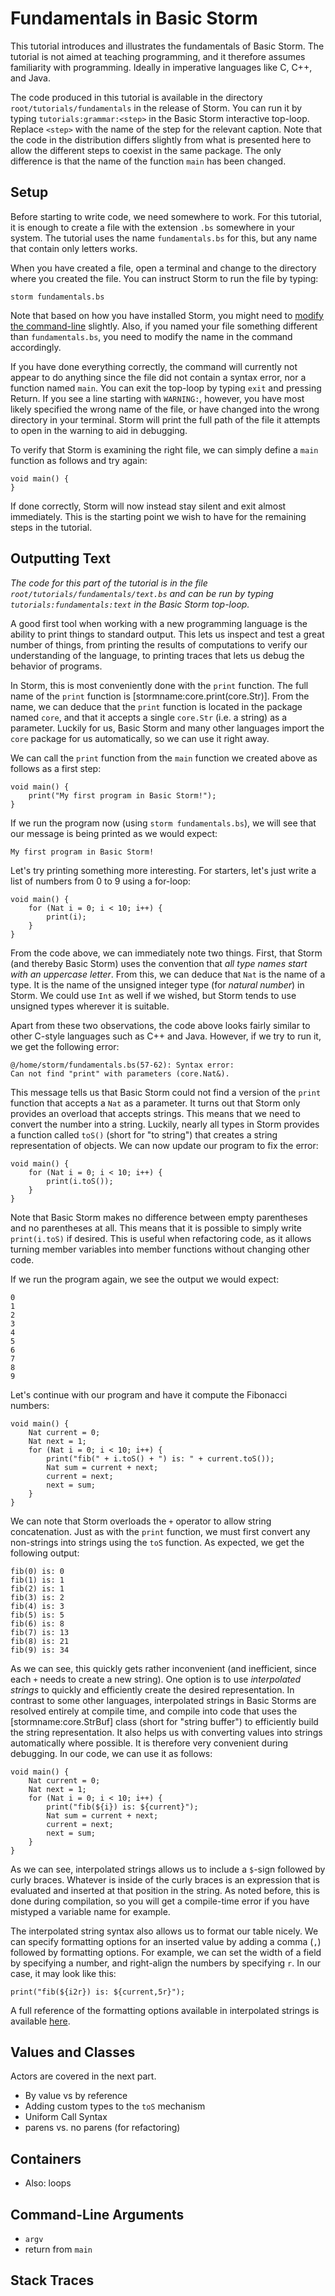 Fundamentals in Basic Storm
===========================

This tutorial introduces and illustrates the fundamentals of Basic Storm. The tutorial is not aimed
at teaching programming, and it therefore assumes familiarity with programming. Ideally in
imperative languages like C, C++, and Java.

The code produced in this tutorial is available in the directory `root/tutorials/fundamentals` in
the release of Storm. You can run it by typing `tutorials:grammar:<step>` in the Basic Storm
interactive top-loop. Replace `<step>` with the name of the step for the relevant caption. Note that
the code in the distribution differs slightly from what is presented here to allow the different
steps to coexist in the same package. The only difference is that the name of the function `main`
has been changed.

Setup
-----

Before starting to write code, we need somewhere to work. For this tutorial, it is enough to create
a file with the extension `.bs` somewhere in your system. The tutorial uses the name
`fundamentals.bs` for this, but any name that contain only letters works.

When you have created a file, open a terminal and change to the directory where you created the
file. You can instruct Storm to run the file by typing:

```
storm fundamentals.bs
```

Note that based on how you have installed Storm, you might need to [modify the
command-line](md:../Running_Storm/In_the_Terminal) slightly. Also, if you named your file something
different than `fundamentals.bs`, you need to modify the name in the command accordingly.

If you have done everything correctly, the command will currently not appear to do anything since
the file did not contain a syntax error, nor a function named `main`. You can exit the top-loop by
typing `exit` and pressing Return. If you see a line starting with `WARNING:`, however, you have
most likely specified the wrong name of the file, or have changed into the wrong directory in your
terminal. Storm will print the full path of the file it attempts to open in the warning to aid in
debugging.

To verify that Storm is examining the right file, we can simply define a `main` function as follows
and try again:

```bs
void main() {
}
```

If done correctly, Storm will now instead stay silent and exit almost immediately. This is the
starting point we wish to have for the remaining steps in the tutorial.

Outputting Text
---------------

*The code for this part of the tutorial is in the file `root/tutorials/fundamentals/text.bs` and can
 be run by typing `tutorials:fundamentals:text` in the Basic Storm top-loop.*

A good first tool when working with a new programming language is the ability to print things to
standard output. This lets us inspect and test a great number of things, from printing the results
of computations to verify our understanding of the language, to printing traces that lets us debug
the behavior of programs.

In Storm, this is most conveniently done with the `print` function. The full name of the `print`
function is [stormname:core.print(core.Str)]. From the name, we can deduce that the `print` function
is located in the package named `core`, and that it accepts a single `core.Str` (i.e. a string) as a
parameter. Luckily for us, Basic Storm and many other languages import the `core` package for us
automatically, so we can use it right away.

We can call the `print` function from the `main` function we created above as follows as a first
step:

```bs
void main() {
    print("My first program in Basic Storm!");
}
```

If we run the program now (using `storm fundamentals.bs`), we will see that our message is being
printed as we would expect:

```
My first program in Basic Storm!
```

Let's try printing something more interesting. For starters, let's just write a list of numbers
from 0 to 9 using a for-loop:

```bs
void main() {
    for (Nat i = 0; i < 10; i++) {
        print(i);
    }
}
```

From the code above, we can immediately note two things. First, that Storm (and thereby Basic Storm)
uses the convention that *all type names start with an uppercase letter*. From this, we can deduce
that `Nat` is the name of a type. It is the name of the unsigned integer type (for *natural number*)
in Storm. We could use `Int` as well if we wished, but Storm tends to use unsigned types wherever it
is suitable.

Apart from these two observations, the code above looks fairly similar to other C-style languages
such as C++ and Java. However, if we try to run it, we get the following error:

```
@/home/storm/fundamentals.bs(57-62): Syntax error:
Can not find "print" with parameters (core.Nat&).
```

This message tells us that Basic Storm could not find a version of the `print` function that accepts
a `Nat` as a parameter. It turns out that Storm only provides an overload that accepts strings. This
means that we need to convert the number into a string. Luckily, nearly all types in Storm provides
a function called `toS()` (short for "to string") that creates a string representation of objects.
We can now update our program to fix the error:

```bs
void main() {
    for (Nat i = 0; i < 10; i++) {
        print(i.toS());
    }
}
```

Note that Basic Storm makes no difference between empty parentheses and no parentheses at all. This
means that it is possible to simply write `print(i.toS)` if desired. This is useful when refactoring
code, as it allows turning member variables into member functions without changing other code.

If we run the program again, we see the output we would expect:

```
0
1
2
3
4
5
6
7
8
9
```

Let's continue with our program and have it compute the Fibonacci numbers:

```bs
void main() {
    Nat current = 0;
    Nat next = 1;
    for (Nat i = 0; i < 10; i++) {
        print("fib(" + i.toS() + ") is: " + current.toS());
        Nat sum = current + next;
        current = next;
        next = sum;
    }
}
```

We can note that Storm overloads the `+` operator to allow string concatenation. Just as with the
`print` function, we must first convert any non-strings into strings using the `toS` function. As
expected, we get the following output:

```
fib(0) is: 0
fib(1) is: 1
fib(2) is: 1
fib(3) is: 2
fib(4) is: 3
fib(5) is: 5
fib(6) is: 8
fib(7) is: 13
fib(8) is: 21
fib(9) is: 34
```

As we can see, this quickly gets rather inconvenient (and inefficient, since each `+` needs to
create a new string). One option is to use *interpolated strings* to quickly and efficiently create
the desired representation. In contrast to some other languages, interpolated strings in Basic
Storms are resolved entirely at compile time, and compile into code that uses the
[stormname:core.StrBuf] class (short for "string buffer") to efficiently build the string
representation. It also helps us with converting values into strings automatically where possible.
It is therefore very convenient during debugging. In our code, we can use it as follows:

```bs
void main() {
    Nat current = 0;
    Nat next = 1;
    for (Nat i = 0; i < 10; i++) {
        print("fib(${i}) is: ${current}");
        Nat sum = current + next;
        current = next;
        next = sum;
    }
}
```

As we can see, interpolated strings allows us to include a `$`-sign followed by curly braces.
Whatever is inside of the curly braces is an expression that is evaluated and inserted at that
position in the string. As noted before, this is done during compilation, so you will get a
compile-time error if you have mistyped a variable name for example.

The interpolated string syntax also allows us to format our table nicely. We can specify formatting
options for an inserted value by adding a comma (`,`) followed by formatting options. For example,
we can set the width of a field by specifying a number, and right-align the numbers by specifying
`r`. In our case, it may look like this:

```bsstmt
print("fib(${i2r}) is: ${current,5r}");
```

A full reference of the formatting options available in interpolated strings is available
[here](md:/Language_Reference/Basic_Storm/Code/Literals).


Values and Classes
------------------

Actors are covered in the next part.

- By value vs by reference
- Adding custom types to the `toS` mechanism
- Uniform Call Syntax
- parens vs. no parens (for refactoring)



Containers
----------

- Also: loops

Command-Line Arguments
----------------------

- `argv`
- return from `main`

Stack Traces
------------

